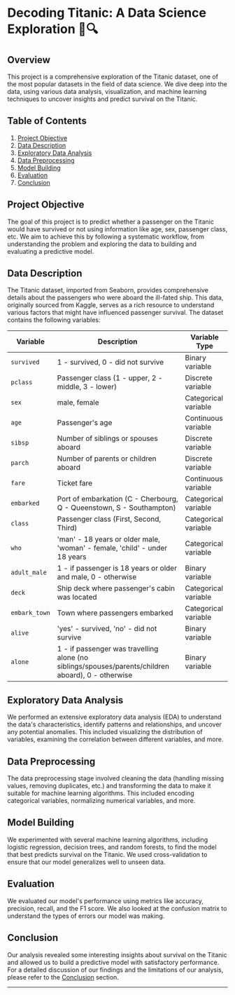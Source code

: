 # Decoding Titanic: A Data Science Exploration 🚢🔍

## Overview

This project is a comprehensive exploration of the Titanic dataset, one of the most popular datasets in the field of data science. We dive deep into the data, using various data analysis, visualization, and machine learning techniques to uncover insights and predict survival on the Titanic.

## Table of Contents

1. [Project Objective](#project-objective)
2. [Data Description](#data-description)
3. [Exploratory Data Analysis](#exploratory-data-analysis)
4. [Data Preprocessing](#data-preprocessing)
5. [Model Building](#model-building)
6. [Evaluation](#evaluation)
7. [Conclusion](#conclusion)

## Project Objective

The goal of this project is to predict whether a passenger on the Titanic would have survived or not using information like age, sex, passenger class, etc. We aim to achieve this by following a systematic workflow, from understanding the problem and exploring the data to building and evaluating a predictive model.

## Data Description

The Titanic dataset, imported from Seaborn, provides comprehensive details about the passengers who were aboard the ill-fated ship. This data, originally sourced from Kaggle, serves as a rich resource to understand various factors that might have influenced passenger survival. The dataset contains the following variables:

| Variable    | Description                                                     | Variable Type      |
|-------------|-----------------------------------------------------------------|--------------------|
| `survived`  | 1 - survived, 0 - did not survive                              | Binary variable    |
| `pclass`    | Passenger class (1 - upper, 2 - middle, 3 - lower)              | Discrete variable   |
| `sex`       | male, female                                                   | Categorical variable |
| `age`       | Passenger's age                                                 | Continuous variable |
| `sibsp`     | Number of siblings or spouses aboard                            | Discrete variable  |
| `parch`     | Number of parents or children aboard                            | Discrete variable  |
| `fare`      | Ticket fare                                                     | Continuous variable |
| `embarked`  | Port of embarkation (C - Cherbourg, Q - Queenstown, S - Southampton) | Categorical variable |
| `class`     | Passenger class (First, Second, Third)                          | Categorical variable |
| `who`       | 'man' - 18 years or older male, 'woman' - female, 'child' - under 18 years | Categorical variable |
| `adult_male` | 1 - if passenger is 18 years or older and male, 0 - otherwise   | Binary variable    |
| `deck`      | Ship deck where passenger's cabin was located                   | Categorical variable |
| `embark_town` | Town where passengers embarked                                 | Categorical variable |
| `alive`     | 'yes' - survived, 'no' - did not survive                       | Binary variable    |
| `alone`     | 1 - if passenger was travelling alone (no siblings/spouses/parents/children aboard), 0 - otherwise | Binary variable    |

## Exploratory Data Analysis

We performed an extensive exploratory data analysis (EDA) to understand the data's characteristics, identify patterns and relationships, and uncover any potential anomalies. This included visualizing the distribution of variables, examining the correlation between different variables, and more.

## Data Preprocessing

The data preprocessing stage involved cleaning the data (handling missing values, removing duplicates, etc.) and transforming the data to make it suitable for machine learning algorithms. This included encoding categorical variables, normalizing numerical variables, and more.

## Model Building

We experimented with several machine learning algorithms, including logistic regression, decision trees, and random forests, to find the model that best predicts survival on the Titanic. We used cross-validation to ensure that our model generalizes well to unseen data.

## Evaluation

We evaluated our model's performance using metrics like accuracy, precision, recall, and the F1 score. We also looked at the confusion matrix to understand the types of errors our model was making.

## Conclusion

Our analysis revealed some interesting insights about survival on the Titanic and allowed us to build a predictive model with satisfactory performance. For a detailed discussion of our findings and the limitations of our analysis, please refer to the [Conclusion](https://github.com/username/repo/blob/main/Conclusion.md) section.

---

